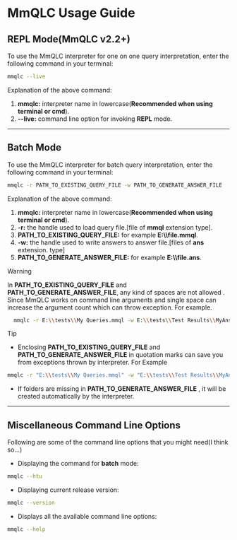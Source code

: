 # MmQLC Usage Guide

## REPL Mode(MmQLC v2.2+)
To use the MmQLC interpreter for one on one query interpretation, enter the following command in your terminal:

```bash
mmqlc --live
```
Explanation of the above command:

1. **mmqlc:**  interpreter name in lowercase(**Recommended when using terminal or cmd**).
2. **--live:** command line option for invoking **REPL** mode.

---

## Batch Mode

To use the MmQLC interpreter for batch query interpretation, enter the following command in your terminal:

```bash
mmqlc -r PATH_TO_EXISTING_QUERY_FILE -w PATH_TO_GENERATE_ANSWER_FILE
```

Explanation of the above command:

1. **mmqlc:**  interpreter name in lowercase(**Recommended when using terminal or cmd**).
2. **-r:** the handle used to load query file.[file of **mmql** extension type].
3. **PATH_TO_EXISTING_QUERY_FILE:** for example **E:\\\\file.mmql**.
4. **-w:** the handle used to write answers to answer file.[files of **ans** extension. type]
5. **PATH_TO_GENERATE_ANSWER_FILE:** for example **E:\\\\file.ans**.

> [!WARNING]
> In **PATH_TO_EXISTING_QUERY_FILE** and **PATH_TO_GENERATE_ANSWER_FILE**, any kind of
> spaces are not allowed . Since MmQLC works on command line arguments and single space can increase the argument count which can throw exception. For example.
> ```bash
>   mmqlc -r E:\\tests\\My Queries.mmql -w E:\\tests\\Test Results\\MyAns.ans
> ```

> [!TIP]
> - Enclosing **PATH_TO_EXISTING_QUERY_FILE** and **PATH_TO_GENERATE_ANSWER_FILE** in quotation marks can save you from exceptions thrown by interpreter. For Example
> ```bash
> mmqlc -r "E:\\tests\\My Queries.mmql" -w "E:\\tests\\Test Results\\MyAns.ans"
> ```
> - If folders are missing in **PATH_TO_GENERATE_ANSWER_FILE** , it will be created 
>  automatically by the interpreter.

---

## Miscellaneous Command Line Options
Following are some of the command line options that you might need(I think so...)
- Displaying the command for **batch** mode:
```bash
mmqlc --htu
```
- Displaying current release version:
```bash
mmqlc --version
```
- Displays all the available command line options:
```bash
mmqlc --help
```

